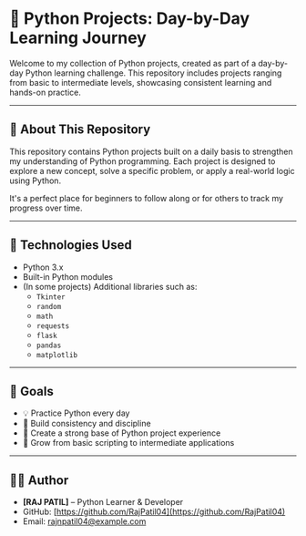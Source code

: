 # 🐍 Python Projects: Day-by-Day Learning Journey

Welcome to my collection of Python projects, created as part of a day-by-day Python learning challenge. This repository includes projects ranging from basic to intermediate levels, showcasing consistent learning and hands-on practice.

---

## 📅 About This Repository

This repository contains Python projects built on a daily basis to strengthen my understanding of Python programming. Each project is designed to explore a new concept, solve a specific problem, or apply a real-world logic using Python.

It's a perfect place for beginners to follow along or for others to track my progress over time.

---

## 🔧 Technologies Used

- Python 3.x
- Built-in Python modules
- (In some projects) Additional libraries such as:
  - `Tkinter`
  - `random`
  - `math`
  - `requests`
  - `flask`
  - `pandas`
  - `matplotlib`

---



## 📌 Goals

- 💡 Practice Python every day
- 🔁 Build consistency and discipline
- 📂 Create a strong base of Python project experience
- 🌱 Grow from basic scripting to intermediate applications

---


## 🙋‍♂️ Author

- **[RAJ PATIL]** – Python Learner & Developer  
- GitHub: [https://github.com/RajPatil04](https://github.com/RajPatil04)  
- Email: rajnpatil04@example.com  
